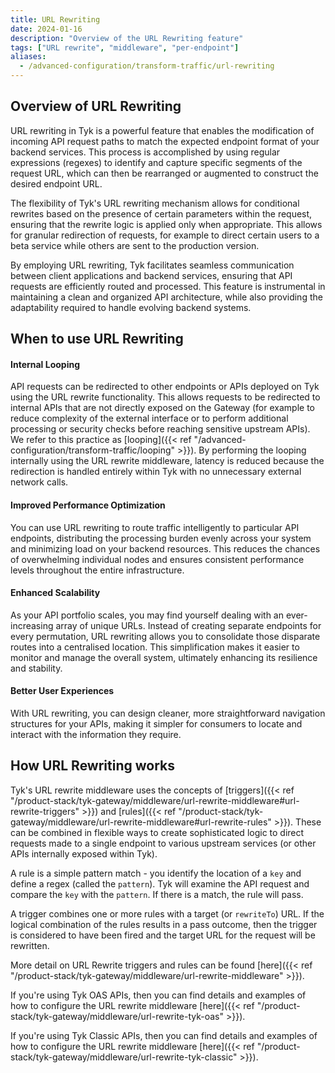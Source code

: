 ```yaml
---
title: URL Rewriting
date: 2024-01-16
description: "Overview of the URL Rewriting feature"
tags: ["URL rewrite", "middleware", "per-endpoint"]
aliases:
  - /advanced-configuration/transform-traffic/url-rewriting
---
```


## Overview of URL Rewriting

URL rewriting in Tyk is a powerful feature that enables the modification of incoming API request paths to match the expected endpoint format of your backend services. This process is accomplished by using regular expressions (regexes) to identify and capture specific segments of the request URL, which can then be rearranged or augmented to construct the desired endpoint URL.

The flexibility of Tyk's URL rewriting mechanism allows for conditional rewrites based on the presence of certain parameters within the request, ensuring that the rewrite logic is applied only when appropriate. This allows for granular redirection of requests, for example to direct certain users to a beta service while others are sent to the production version.

By employing URL rewriting, Tyk facilitates seamless communication between client applications and backend services, ensuring that API requests are efficiently routed and processed. This feature is instrumental in maintaining a clean and organized API architecture, while also providing the adaptability required to handle evolving backend systems.

## When to use URL Rewriting

#### Internal Looping

API requests can be redirected to other endpoints or APIs deployed on Tyk using the URL rewrite functionality. This allows requests to be redirected to internal APIs that are not directly exposed on the Gateway (for example to reduce complexity of the external interface or to perform additional processing or security checks before reaching sensitive upstream APIs). We refer to this practice as [looping]({{< ref "/advanced-configuration/transform-traffic/looping" >}}). By performing the looping internally using the URL rewrite middleware, latency is reduced because the redirection is handled entirely within Tyk with no unnecessary external network calls.

#### Improved Performance Optimization

You can use URL rewriting to route traffic intelligently to particular API endpoints, distributing the processing burden evenly across your system and minimizing load on your backend resources. This reduces the chances of overwhelming individual nodes and ensures consistent performance levels throughout the entire infrastructure.

#### Enhanced Scalability

As your API portfolio scales, you may find yourself dealing with an ever-increasing array of unique URLs. Instead of creating separate endpoints for every permutation, URL rewriting allows you to consolidate those disparate routes into a centralised location. This simplification makes it easier to monitor and manage the overall system, ultimately enhancing its resilience and stability.

#### Better User Experiences

With URL rewriting, you can design cleaner, more straightforward navigation structures for your APIs, making it simpler for consumers to locate and interact with the information they require.

## How URL Rewriting works

Tyk's URL rewrite middleware uses the concepts of [triggers]({{< ref "/product-stack/tyk-gateway/middleware/url-rewrite-middleware#url-rewrite-triggers" >}}) and [rules]({{< ref "/product-stack/tyk-gateway/middleware/url-rewrite-middleware#url-rewrite-rules" >}}). These can be combined in flexible ways to create sophisticated logic to direct requests made to a single endpoint to various upstream services (or other APIs internally exposed within Tyk).

A rule is a simple pattern match - you identify the location of a `key` and define a regex (called the `pattern`). Tyk will examine the API request and compare the `key` with the `pattern`. If there is a match, the rule will pass.

A trigger combines one or more rules with a target (or `rewriteTo`) URL. If the logical combination of the rules results in a pass outcome, then the trigger is considered to have been fired and the target URL for the request will be rewritten.

More detail on URL Rewrite triggers and rules can be found [here]({{< ref "/product-stack/tyk-gateway/middleware/url-rewrite-middleware" >}}).

If you're using Tyk OAS APIs, then you can find details and examples of how to configure the URL rewrite middleware [here]({{< ref "/product-stack/tyk-gateway/middleware/url-rewrite-tyk-oas" >}}).

If you're using Tyk Classic APIs, then you can find details and examples of how to configure the URL rewrite middleware [here]({{< ref "/product-stack/tyk-gateway/middleware/url-rewrite-tyk-classic" >}}).

<!-- proposed "summary box" to be shown graphically on each middleware page

## URL Rewrite middleware summary
 - The URL Rewrite middleware is an optional stage in Tyk's API Request processing chain, sitting between the [Request Header Transform]({{< ref "/transform-traffic/request-headers" >}}) and [Response Caching]({{< ref "/basic-config-and-security/reduce-latency/caching" >}}) middleware.
 - URL Rewrite is configured at the per-endpoint level within the API Definition and is supported by the API Designer within the Tyk Dashboard.
 - URL Rewrite can access both [session metadata]({{< ref "/getting-started/key-concepts/session-meta-data" >}}) and [request context variables]({{< ref "/context-variables" >}}).

-->
